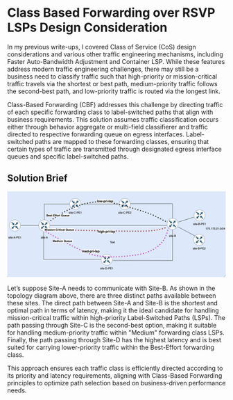 # Class Based Forwarding over RSVP LSPs Design Consideration

In my previous write-ups, I covered Class of Service (CoS) design considerations and various other traffic engineering mechanisms, including Faster Auto-Bandwidth Adjustment and Container LSP. While these features address modern traffic engineering challenges, there may still be a business need to classify traffic such that high-priority or mission-critical traffic travels via the shortest or best path, medium-priority traffic follows the second-best path, and low-priority traffic is routed via the longest link.

Class-Based Forwarding (CBF) addresses this challenge by directing traffic of each specific forwarding class to label-switched paths that align with business requirements. This solution assumes traffic classification occurs either through behavior aggregate or multi-field classifierer and traffic directed to respective forwarding queue on egress interfaces. Label-switched paths are mapped to these forwarding classes, ensuring that certain types of traffic are transmitted through designated egress interface queues and specific label-switched paths.

## Solution Brief 

![topology](./images/topology.png)

Let’s suppose Site-A needs to communicate with Site-B. As shown in the topology diagram above, there are three distinct paths available between these sites. The direct path between Site-A and Site-B is the shortest and optimal path in terms of latency, making it the ideal candidate for handling mission-critical traffic within high-priority Label-Switched Paths (LSPs). The path passing through Site-C is the second-best option, making it suitable for handling medium-priority traffic within "Medium" forwarding class LSPs. Finally, the path passing through Site-D has the highest latency and is best suited for carrying lower-priority traffic within the Best-Effort forwarding class.

This approach ensures each traffic class is efficiently directed according to its priority and latency requirements, aligning with Class-Based Forwarding principles to optimize path selection based on business-driven performance needs.